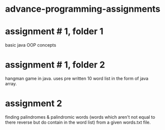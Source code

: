 # advance-programming-assignments

# assignment # 1, folder 1
basic java OOP concepts 

# assignment # 1, folder 2
hangman game in java. uses pre written 10 word list in the form of java array. 

# assignment 2
finding palindromes & palindromic words (words which aren't not equal to there reverse but do contain
in the word list) from a given words.txt file. 
